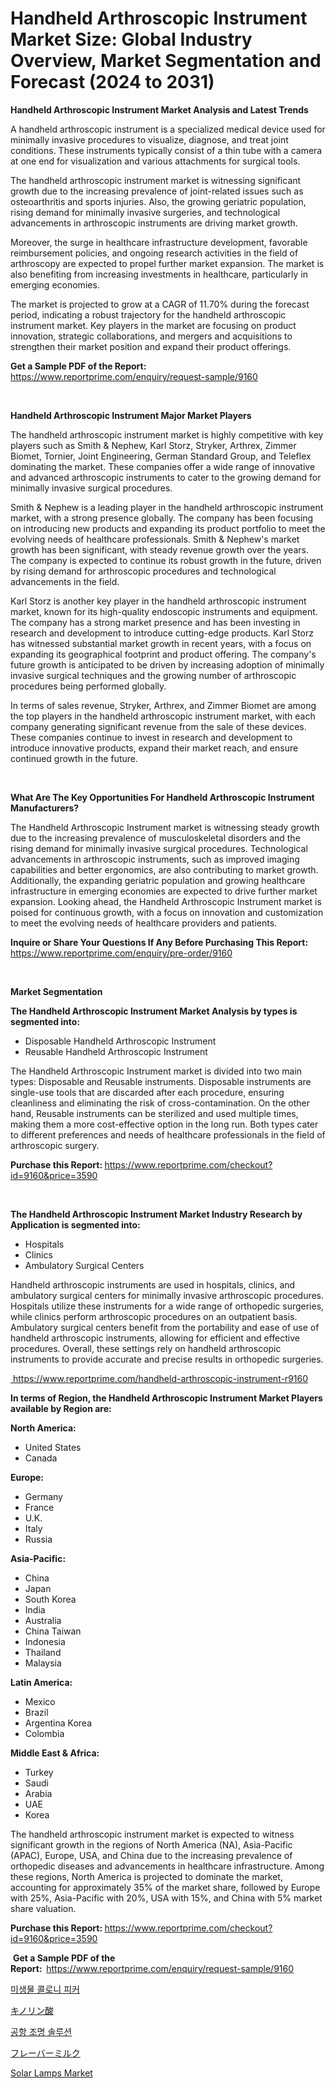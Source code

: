 <p><h1>Handheld Arthroscopic Instrument Market Size: Global Industry Overview, Market Segmentation and Forecast (2024 to 2031)</h1></p><p><strong>Handheld Arthroscopic Instrument Market Analysis and Latest Trends</strong></p>
<p><p>A handheld arthroscopic instrument is a specialized medical device used for minimally invasive procedures to visualize, diagnose, and treat joint conditions. These instruments typically consist of a thin tube with a camera at one end for visualization and various attachments for surgical tools.</p><p>The handheld arthroscopic instrument market is witnessing significant growth due to the increasing prevalence of joint-related issues such as osteoarthritis and sports injuries. Also, the growing geriatric population, rising demand for minimally invasive surgeries, and technological advancements in arthroscopic instruments are driving market growth.</p><p>Moreover, the surge in healthcare infrastructure development, favorable reimbursement policies, and ongoing research activities in the field of arthroscopy are expected to propel further market expansion. The market is also benefiting from increasing investments in healthcare, particularly in emerging economies.</p><p>The market is projected to grow at a CAGR of 11.70% during the forecast period, indicating a robust trajectory for the handheld arthroscopic instrument market. Key players in the market are focusing on product innovation, strategic collaborations, and mergers and acquisitions to strengthen their market position and expand their product offerings.</p></p>
<p><strong>Get a Sample PDF of the Report:&nbsp;</strong> <a href="https://www.reportprime.com/enquiry/request-sample/9160">https://www.reportprime.com/enquiry/request-sample/9160</a></p>
<p>&nbsp;</p>
<p><strong>Handheld Arthroscopic Instrument Major Market Players</strong></p>
<p><p>The handheld arthroscopic instrument market is highly competitive with key players such as Smith & Nephew, Karl Storz, Stryker, Arthrex, Zimmer Biomet, Tornier, Joint Engineering, German Standard Group, and Teleflex dominating the market. These companies offer a wide range of innovative and advanced arthroscopic instruments to cater to the growing demand for minimally invasive surgical procedures.</p><p>Smith & Nephew is a leading player in the handheld arthroscopic instrument market, with a strong presence globally. The company has been focusing on introducing new products and expanding its product portfolio to meet the evolving needs of healthcare professionals. Smith & Nephew's market growth has been significant, with steady revenue growth over the years. The company is expected to continue its robust growth in the future, driven by rising demand for arthroscopic procedures and technological advancements in the field.</p><p>Karl Storz is another key player in the handheld arthroscopic instrument market, known for its high-quality endoscopic instruments and equipment. The company has a strong market presence and has been investing in research and development to introduce cutting-edge products. Karl Storz has witnessed substantial market growth in recent years, with a focus on expanding its geographical footprint and product offering. The company's future growth is anticipated to be driven by increasing adoption of minimally invasive surgical techniques and the growing number of arthroscopic procedures being performed globally.</p><p>In terms of sales revenue, Stryker, Arthrex, and Zimmer Biomet are among the top players in the handheld arthroscopic instrument market, with each company generating significant revenue from the sale of these devices. These companies continue to invest in research and development to introduce innovative products, expand their market reach, and ensure continued growth in the future.</p></p>
<p>&nbsp;</p>
<p><strong>What Are The Key Opportunities For Handheld Arthroscopic Instrument Manufacturers?</strong></p>
<p><p>The Handheld Arthroscopic Instrument market is witnessing steady growth due to the increasing prevalence of musculoskeletal disorders and the rising demand for minimally invasive surgical procedures. Technological advancements in arthroscopic instruments, such as improved imaging capabilities and better ergonomics, are also contributing to market growth. Additionally, the expanding geriatric population and growing healthcare infrastructure in emerging economies are expected to drive further market expansion. Looking ahead, the Handheld Arthroscopic Instrument market is poised for continuous growth, with a focus on innovation and customization to meet the evolving needs of healthcare providers and patients.</p></p>
<p><strong>Inquire or Share Your Questions If Any Before Purchasing This Report:</strong> <a href="https://www.reportprime.com/enquiry/pre-order/9160">https://www.reportprime.com/enquiry/pre-order/9160</a></p>
<p>&nbsp;</p>
<p><strong>Market Segmentation</strong></p>
<p><strong>The Handheld Arthroscopic Instrument Market Analysis by types is segmented into:</strong></p>
<p><ul><li>Disposable Handheld Arthroscopic Instrument</li><li>Reusable Handheld Arthroscopic Instrument</li></ul></p>
<p><p>The Handheld Arthroscopic Instrument market is divided into two main types: Disposable and Reusable instruments. Disposable instruments are single-use tools that are discarded after each procedure, ensuring cleanliness and eliminating the risk of cross-contamination. On the other hand, Reusable instruments can be sterilized and used multiple times, making them a more cost-effective option in the long run. Both types cater to different preferences and needs of healthcare professionals in the field of arthroscopic surgery.</p></p>
<p><strong>Purchase this Report:&nbsp;</strong><a href="https://www.reportprime.com/checkout?id=9160&price=3590">https://www.reportprime.com/checkout?id=9160&price=3590</a></p>
<p>&nbsp;</p>
<p><strong>The Handheld Arthroscopic Instrument Market Industry Research by Application is segmented into:</strong></p>
<p><ul><li>Hospitals</li><li>Clinics</li><li>Ambulatory Surgical Centers</li></ul></p>
<p><p>Handheld arthroscopic instruments are used in hospitals, clinics, and ambulatory surgical centers for minimally invasive arthroscopic procedures. Hospitals utilize these instruments for a wide range of orthopedic surgeries, while clinics perform arthroscopic procedures on an outpatient basis. Ambulatory surgical centers benefit from the portability and ease of use of handheld arthroscopic instruments, allowing for efficient and effective procedures. Overall, these settings rely on handheld arthroscopic instruments to provide accurate and precise results in orthopedic surgeries.</p></p>
<p><a href="https://www.reportprime.com/handheld-arthroscopic-instrument-r9160">&nbsp;https://www.reportprime.com/handheld-arthroscopic-instrument-r9160</a></p>
<p><strong>In terms of Region, the Handheld Arthroscopic Instrument Market Players available by Region are:</strong></p>
<p>
    <p> <strong> North America: </strong>
        <ul>
            <li>United States</li>
            <li>Canada</li>
        </ul>
        </p> 
    <p> <strong> Europe: </strong>
        <ul>
            <li>Germany</li>
            <li>France</li>
            <li>U.K.</li>
            <li>Italy</li>
            <li>Russia</li>
        </ul>
        </p> 
    <p> <strong> Asia-Pacific: </strong>
        <ul>
            <li>China</li>
            <li>Japan</li>
            <li>South Korea</li>
            <li>India</li>
            <li>Australia</li>
            <li>China Taiwan</li>
            <li>Indonesia</li>
            <li>Thailand</li>
            <li>Malaysia</li>
        </ul>
        </p> 
    <p> <strong> Latin America: </strong>
        <ul>
            <li>Mexico</li>
            <li>Brazil</li>
            <li>Argentina Korea</li>
            <li>Colombia</li>
        </ul>
        </p> 
    <p> <strong> Middle East & Africa: </strong>
        <ul>
            <li>Turkey</li>
            <li>Saudi</li>
            <li>Arabia</li>
            <li>UAE</li>
            <li>Korea</li>
        </ul>
    </p>
    </p>
<p><p>The handheld arthroscopic instrument market is expected to witness significant growth in the regions of North America (NA), Asia-Pacific (APAC), Europe, USA, and China due to the increasing prevalence of orthopedic diseases and advancements in healthcare infrastructure. Among these regions, North America is projected to dominate the market, accounting for approximately 35% of the market share, followed by Europe with 25%, Asia-Pacific with 20%, USA with 15%, and China with 5% market share valuation.</p></p>
<p><strong>Purchase this Report: </strong><a href="https://www.reportprime.com/checkout?id=9160&price=3590">https://www.reportprime.com/checkout?id=9160&price=3590</a></p>
<p>&nbsp;<strong>Get a Sample PDF of the Report:&nbsp;&nbsp;</strong><a href="https://www.reportprime.com/enquiry/request-sample/9160">https://www.reportprime.com/enquiry/request-sample/9160</a></p>
<p><strong></strong></p>
<p><p><a href="https://github.com/RichardLueilwitz787/Market-Research-Report-List-1/blob/main/706776273632.md">미생물 콜로니 피커</a></p><p><a href="https://medium.com/@jonathanforsyth44/%E3%82%AD%E3%83%8E%E3%83%AA%E3%83%B3%E9%85%B8%E5%B8%82%E5%A0%B4%E3%81%AE%E8%A6%8F%E6%A8%A1%E3%81%A8%E5%B8%82%E5%A0%B4%E5%8B%95%E5%90%91-%E5%AE%8C%E5%85%A8%E3%81%AA%E7%94%A3%E6%A5%AD%E6%A6%82%E8%A6%81-2024%E5%B9%B4%E3%81%8B%E3%82%892031%E5%B9%B4%E3%81%BE%E3%81%A7-48fbeedab260">キノリン酸</a></p><p><a href="https://medium.com/@marchall15/%EA%B3%B5%ED%95%AD-%EC%A1%B0%EB%AA%85-%EC%86%94%EB%A3%A8%EC%85%98-%EC%8B%9C%EC%9E%A5-%EB%B6%84%EC%84%9D-cagr-%EC%8B%9C%EC%9E%A5-%EC%84%B8%EB%B6%84%ED%99%94-%EB%B0%8F-%EA%B8%80%EB%A1%9C%EB%B2%8C-%EC%82%B0%EC%97%85-%EA%B0%9C%EC%9A%94-d78b2a0b6b52">공항 조명 솔루션</a></p><p><a href="https://github.com/hwbcz413288296/Market-Research-Report-List-2/blob/main/446137078080.md">フレーバーミルク</a></p><p><a href="https://issuu.com/reportprime-2/docs/solar-lamps-market-size-2030.pptx">Solar Lamps Market</a></p></p>
